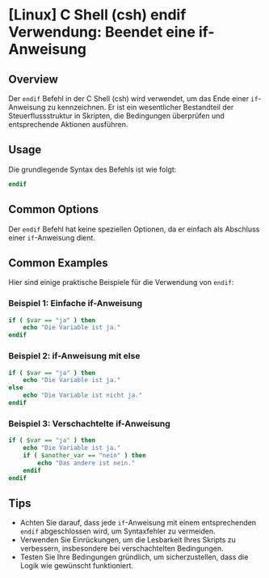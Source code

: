 # [Linux] C Shell (csh) endif Verwendung: Beendet eine if-Anweisung

## Overview
Der `endif` Befehl in der C Shell (csh) wird verwendet, um das Ende einer `if`-Anweisung zu kennzeichnen. Er ist ein wesentlicher Bestandteil der Steuerflussstruktur in Skripten, die Bedingungen überprüfen und entsprechende Aktionen ausführen.

## Usage
Die grundlegende Syntax des Befehls ist wie folgt:

```csh
endif
```

## Common Options
Der `endif` Befehl hat keine speziellen Optionen, da er einfach als Abschluss einer `if`-Anweisung dient.

## Common Examples
Hier sind einige praktische Beispiele für die Verwendung von `endif`:

### Beispiel 1: Einfache if-Anweisung
```csh
if ( $var == "ja" ) then
    echo "Die Variable ist ja."
endif
```

### Beispiel 2: if-Anweisung mit else
```csh
if ( $var == "ja" ) then
    echo "Die Variable ist ja."
else
    echo "Die Variable ist nicht ja."
endif
```

### Beispiel 3: Verschachtelte if-Anweisung
```csh
if ( $var == "ja" ) then
    echo "Die Variable ist ja."
    if ( $another_var == "nein" ) then
        echo "Das andere ist nein."
    endif
endif
```

## Tips
- Achten Sie darauf, dass jede `if`-Anweisung mit einem entsprechenden `endif` abgeschlossen wird, um Syntaxfehler zu vermeiden.
- Verwenden Sie Einrückungen, um die Lesbarkeit Ihres Skripts zu verbessern, insbesondere bei verschachtelten Bedingungen.
- Testen Sie Ihre Bedingungen gründlich, um sicherzustellen, dass die Logik wie gewünscht funktioniert.